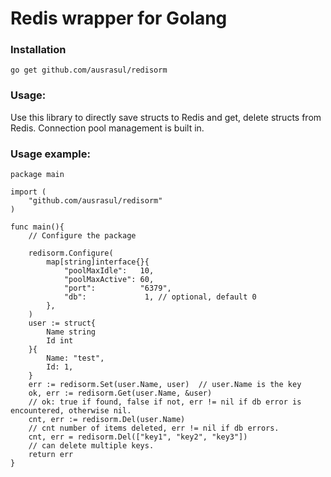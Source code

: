 # Redis wrapper for Golang

### Installation
```
go get github.com/ausrasul/redisorm
```

### Usage:

Use this library to directly save structs to Redis and get, delete structs from Redis.
Connection pool management is built in.

### Usage example:

```
package main

import (
	"github.com/ausrasul/redisorm"
)

func main(){
	// Configure the package

	redisorm.Configure(
		map[string]interface{}{
			"poolMaxIdle":   10,
			"poolMaxActive": 60,
			"port":          "6379",
			"db":             1, // optional, default 0
		},
	)
	user := struct{
		Name string
		Id int
	}{
		Name: "test",
		Id: 1,
	}
	err := redisorm.Set(user.Name, user)  // user.Name is the key
	ok, err := redisorm.Get(user.Name, &user)
	// ok: true if found, false if not, err != nil if db error is encountered, otherwise nil.
	cnt, err := redisorm.Del(user.Name)
	// cnt number of items deleted, err != nil if db errors.
	cnt, err = redisorm.Del(["key1", "key2", "key3"])
	// can delete multiple keys.
	return err
}

```
